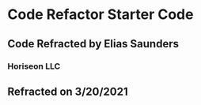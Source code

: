 # Code Refactor Starter Code

## Code Refracted by Elias Saunders

### Horiseon LLC 

## Refracted on 3/20/2021